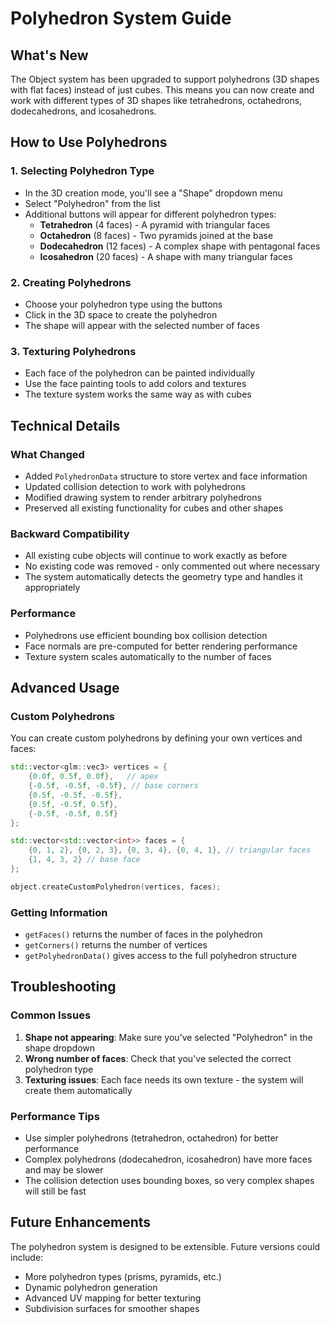 # Polyhedron System Guide

## What's New

The Object system has been upgraded to support polyhedrons (3D shapes with flat faces) instead of just cubes. This means you can now create and work with different types of 3D shapes like tetrahedrons, octahedrons, dodecahedrons, and icosahedrons.

## How to Use Polyhedrons

### 1. Selecting Polyhedron Type
- In the 3D creation mode, you'll see a "Shape" dropdown menu
- Select "Polyhedron" from the list
- Additional buttons will appear for different polyhedron types:
  - **Tetrahedron** (4 faces) - A pyramid with triangular faces
  - **Octahedron** (8 faces) - Two pyramids joined at the base
  - **Dodecahedron** (12 faces) - A complex shape with pentagonal faces
  - **Icosahedron** (20 faces) - A shape with many triangular faces

### 2. Creating Polyhedrons
- Choose your polyhedron type using the buttons
- Click in the 3D space to create the polyhedron
- The shape will appear with the selected number of faces

### 3. Texturing Polyhedrons
- Each face of the polyhedron can be painted individually
- Use the face painting tools to add colors and textures
- The texture system works the same way as with cubes

## Technical Details

### What Changed
- Added `PolyhedronData` structure to store vertex and face information
- Updated collision detection to work with polyhedrons
- Modified drawing system to render arbitrary polyhedrons
- Preserved all existing functionality for cubes and other shapes

### Backward Compatibility
- All existing cube objects will continue to work exactly as before
- No existing code was removed - only commented out where necessary
- The system automatically detects the geometry type and handles it appropriately

### Performance
- Polyhedrons use efficient bounding box collision detection
- Face normals are pre-computed for better rendering performance
- Texture system scales automatically to the number of faces

## Advanced Usage

### Custom Polyhedrons
You can create custom polyhedrons by defining your own vertices and faces:

```cpp
std::vector<glm::vec3> vertices = {
    {0.0f, 0.5f, 0.0f},   // apex
    {-0.5f, -0.5f, -0.5f}, // base corners
    {0.5f, -0.5f, -0.5f},
    {0.5f, -0.5f, 0.5f},
    {-0.5f, -0.5f, 0.5f}
};

std::vector<std::vector<int>> faces = {
    {0, 1, 2}, {0, 2, 3}, {0, 3, 4}, {0, 4, 1}, // triangular faces
    {1, 4, 3, 2} // base face
};

object.createCustomPolyhedron(vertices, faces);
```

### Getting Information
- `getFaces()` returns the number of faces in the polyhedron
- `getCorners()` returns the number of vertices
- `getPolyhedronData()` gives access to the full polyhedron structure

## Troubleshooting

### Common Issues
1. **Shape not appearing**: Make sure you've selected "Polyhedron" in the shape dropdown
2. **Wrong number of faces**: Check that you've selected the correct polyhedron type
3. **Texturing issues**: Each face needs its own texture - the system will create them automatically

### Performance Tips
- Use simpler polyhedrons (tetrahedron, octahedron) for better performance
- Complex polyhedrons (dodecahedron, icosahedron) have more faces and may be slower
- The collision detection uses bounding boxes, so very complex shapes will still be fast

## Future Enhancements

The polyhedron system is designed to be extensible. Future versions could include:
- More polyhedron types (prisms, pyramids, etc.)
- Dynamic polyhedron generation
- Advanced UV mapping for better texturing
- Subdivision surfaces for smoother shapes 
